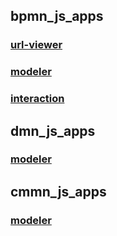 ## bpmn_js_apps
### [url-viewer](file:///F:/Node_projects/Node_Way/Jobs/excd.bpmn_js/bpmn-js-examples-master/url-viewer/index.html)
### [modeler](file:///F:/Node_projects/Node_Way/Jobs/excd.bpmn_js/bpmn-js-examples-master/starter/modeler.html)
### [interaction](file:///F:/Node_projects/Node_Way/Jobs/excd.bpmn_js/bpmn-js-examples-master/interaction/index.html)

## dmn_js_apps
### [modeler](file:///F:/Node_projects/Node_Way/Jobs/excd.bpmn_js/dmn-js-examples-master/starter/modeler.html)

## cmmn_js_apps
### [modeler](file:///F:/Node_projects/Node_Way/Jobs/excd.bpmn_js/cmmn-js-examples-master/starter/modeler.html)
